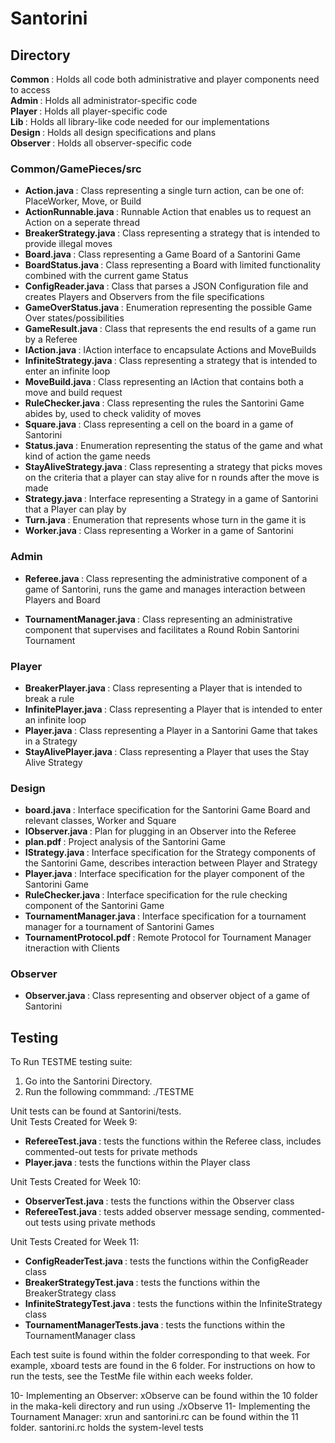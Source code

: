 <h1> Santorini</h1> 
<h2> Directory </h2> 
<b> Common </b> : Holds all code both administrative and player components need to access <br />
<b> Admin </b> : Holds all administrator-specific code <br />
<b> Player </b> : Holds all player-specific code <br />
<b> Lib </b> : Holds all library-like code needed for our implementations <br />
<b> Design </b> : Holds all design specifications and plans <br />
<b> Observer </b> : Holds all observer-specific code <br /> 

<h3> Common/GamePieces/src </h3>

 * <b> Action.java </b> : Class representing a single turn action, can be one of: PlaceWorker, Move, or Build
 * <b> ActionRunnable.java </b> : Runnable Action that enables us to request an Action on a seperate thread
 * <b> BreakerStrategy.java </b> : Class representing a strategy that is intended to provide illegal moves
 * <b> Board.java </b> : Class representing a Game Board of a Santorini Game
 * <b> BoardStatus.java </b> : Class representing a Board with limited functionality combined with the current game Status
 * <b> ConfigReader.java </b> : Class that parses a JSON Configuration file and creates Players and Observers from the file specifications
 * <b> GameOverStatus.java </b> : Enumeration representing the possible Game Over states/possibilities
 * <b> GameResult.java </b> : Class that represents the end results of a game run by a Referee
 * <b> IAction.java </b> : IAction interface to encapsulate Actions and MoveBuilds
 * <b> InfiniteStrategy.java </b> : Class representing a strategy that is intended to enter an infinite loop
 * <b> MoveBuild.java </b> : Class representing an IAction that contains both a move and build request
 * <b> RuleChecker.java </b> : Class representing the rules the Santorini Game abides by, used to check validity of moves
 * <b> Square.java </b> : Class representing a cell on the board in a game of Santorini
 * <b> Status.java </b> : Enumeration representing the status of the game and what kind of action the game needs
 * <b> StayAliveStrategy.java </b> : Class representing a strategy that picks moves on the criteria that a player can stay alive for n rounds after the move is made
 * <b> Strategy.java </b> : Interface representing a Strategy in a game of Santorini that a Player can play by
 * <b> Turn.java </b> : Enumeration that represents whose turn in the game it is
 * <b> Worker.java </b> : Class representing a Worker in a game of Santorini
 
<h3> Admin </h3> 

 * <b> Referee.java </b> : Class representing the administrative component of a game of Santorini, runs the game and manages interaction between Players and Board
 
 
 * <b> TournamentManager.java </b> : Class representing an administrative component that supervises and facilitates a Round Robin Santorini Tournament
 
 
<h3> Player </h3> 

 * <b> BreakerPlayer.java </b> : Class representing a Player that is intended to break a rule
 * <b> InfinitePlayer.java </b> : Class representing a Player that is intended to enter an infinite loop
 * <b> Player.java </b> : Class representing a Player in a Santorini Game that takes in a Strategy
 * <b> StayAlivePlayer.java </b> : Class representing a Player that uses the Stay Alive Strategy
 
 
<h3> Design </h3>

 * <b> board.java </b> : Interface specification for the Santorini Game Board and relevant classes, Worker and Square
 * <b> IObserver.java </b> : Plan for plugging in an Observer into the Referee
 * <b> plan.pdf </b> : Project analysis of the Santorini Game
 * <b> IStrategy.java </b> : Interface specification for the Strategy components of the Santorini Game, describes interaction between Player and Strategy
 * <b> Player.java </b> : Interface specification for the player component of the Santorini Game
 * <b> RuleChecker.java </b> : Interface specification for the rule checking component of the Santorini Game
 * <b> TournamentManager.java </b> : Interface specification for a tournament manager for a tournament of Santorini Games
 * <b> TournamentProtocol.pdf </b> : Remote Protocol for Tournament Manager itneraction with Clients
 
 
 <h3> Observer </h3>

 * <b> Observer.java </b> : Class representing and observer object of a game of Santorini
 
 
 <h2> Testing </h2> 
 
 To Run TESTME testing suite:
 1. Go into the Santorini Directory.
 2. Run the following commmand:
  ./TESTME
 
 Unit tests can be found at Santorini/tests. </br>
 Unit Tests Created for Week 9: </br>
  * <b> RefereeTest.java </b> : tests the functions within the Referee class, includes commented-out tests for private methods
  * <b> Player.java </b> : tests the functions within the Player class
 
 Unit Tests Created for Week 10: </br> 
  * <b> ObserverTest.java </b> : tests the functions within the Observer class
  * <b> RefereeTest.java </b> : tests added observer message sending, commented-out tests using private methods

Unit Tests Created for Week 11: </br> 
  * <b> ConfigReaderTest.java </b> : tests the functions within the ConfigReader class
  * <b> BreakerStrategyTest.java </b> : tests the functions within the BreakerStrategy class
  * <b> InfiniteStrategyTest.java </b> : tests the functions within the InfiniteStrategy class
  * <b> TournamentManagerTests.java </b> : tests the functions within the TournamentManager class

 
Each test suite is found within the folder corresponding to that week. For example, xboard tests are found in the 6 folder. For instructions on how to run the tests, see the TestMe file within each weeks folder.

10- Implementing an Observer: xObserve can be found within the 10 folder in the maka-keli directory and run using ./xObserve
11- Implementing the Tournament Manager: xrun and santorini.rc can be found within the 11 folder. santorini.rc holds the system-level tests
